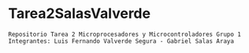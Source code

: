 # Tarea2SalasValverde
    Repositorio Tarea 2 Microprocesadores y Microcontroladores Grupo 1
    Integrantes: Luis Fernando Valverde Segura - Gabriel Salas Araya
